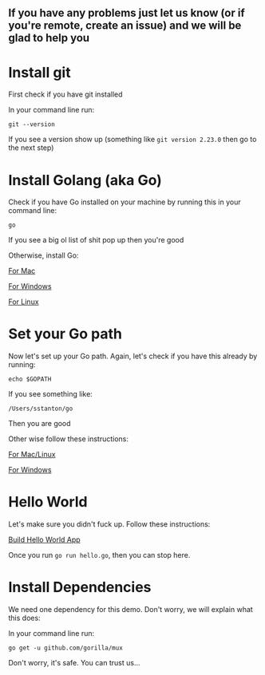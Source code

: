 ## If you have any problems just let us know (or if you're remote, create an issue) and we will be glad to help you

# Install git

First check if you have git installed

In your command line run:

`git --version`

If you see a version show up (something like `git version 2.23.0` then go to the next step)

# Install Golang (aka Go)

Check if you have Go installed on your machine by running this in your command line: 

`go`

If you see a big ol list of shit pop up then you're good

Otherwise, install Go:

[For Mac](https://www.callicoder.com/golang-installation-setup-gopath-workspace/#mac-os-x)

[For Windows](https://www.callicoder.com/golang-installation-setup-gopath-workspace/#windows)

[For Linux](https://www.callicoder.com/golang-installation-setup-gopath-workspace/#linux)

# Set your Go path

Now let's set up your Go path. Again, let's check if you have this already by running: 

`echo $GOPATH`

If you see something like:

`/Users/sstanton/go`

Then you are good

Other wise follow these instructions:

[For Mac/Linux](https://www.callicoder.com/golang-installation-setup-gopath-workspace/#unix-systems-linux-and-macos)

[For Windows](https://www.callicoder.com/golang-installation-setup-gopath-workspace/#windows-system)

# Hello World

Let's make sure you didn't fuck up. Follow these instructions:

[Build Hello World App](https://www.callicoder.com/golang-installation-setup-gopath-workspace/#testing-your-go-installation-with-the-hello-world-program)

Once you run `go run hello.go`, then you can stop here.

# Install Dependencies

We need one dependency for this demo. Don't worry, we will explain what this does:

In your command line run:

`go get -u github.com/gorilla/mux`

Don't worry, it's safe. You can trust us...